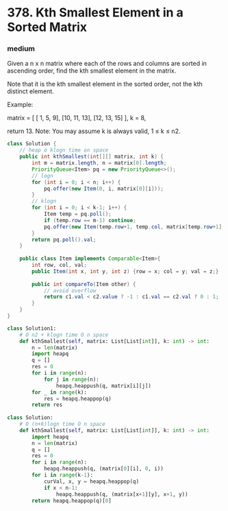 # 378. Kth Smallest Element in a Sorted Matrix
### medium
Given a n x n matrix where each of the rows and columns are sorted in ascending order, find the kth smallest element in the matrix.

Note that it is the kth smallest element in the sorted order, not the kth distinct element.

Example:

matrix = [
   [ 1,  5,  9],
   [10, 11, 13],
   [12, 13, 15]
],
k = 8,

return 13.
Note: 
You may assume k is always valid, 1 ≤ k ≤ n2.

```Java
class Solution {
    // heap o klogn time on space
    public int kthSmallest(int[][] matrix, int k) {
        int m = matrix.length, n = matrix[0].length;
        PriorityQueue<Item> pq = new PriorityQueue<>();
        // logn
        for (int i = 0; i < n; i++) {
            pq.offer(new Item(0, i, matrix[0][i]));
        }
        // klogn
        for (int i = 0; i < k-1; i++) {
            Item temp = pq.poll();
            if (temp.row == m-1) continue;
            pq.offer(new Item(temp.row+1, temp.col, matrix[temp.row+1][temp.col]));
        }
        return pq.poll().val;
    }
    
    public class Item implements Comparable<Item>{
        int row, col, val;
        public Item(int x, int y, int z) {row = x; col = y; val = z;}
        
        public int compareTo(Item other) {
            // avoid overflow
            return c1.val < c2.value ? -1 : c1.val == c2.val ? 0 : 1;
        }
    }
}
```
```python
class Solution1:
    # O n2 + klogn time O n space
    def kthSmallest(self, matrix: List[List[int]], k: int) -> int:
        n = len(matrix)
        import heapq
        q = []
        res = 0
        for i in range(n):
            for j in range(n):
                heapq.heappush(q, matrix[i][j])
        for _ in range(k):
            res = heapq.heappop(q)
        return res
    
class Solution:
    # O (n+k)logn time O n space
    def kthSmallest(self, matrix: List[List[int]], k: int) -> int: 
        import heapq
        n = len(matrix)
        q = []
        res = 0
        for i in range(n):
            heapq.heappush(q, (matrix[0][i], 0, i))
        for i in range(k-1):
            curVal, x, y = heapq.heappop(q)
            if x < n-1:
                heapq.heappush(q, (matrix[x+1][y], x+1, y))
        return heapq.heappop(q)[0]
        
```